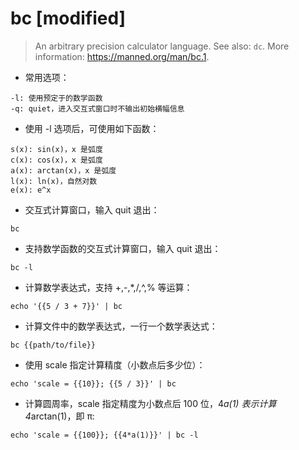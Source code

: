 # bc [modified]

> An arbitrary precision calculator language.
> See also: `dc`.
> More information: <https://manned.org/man/bc.1>.

- 常用选项：

```
-l: 使用预定于的数学函数
-q: quiet，进入交互式窗口时不输出初始横幅信息
```

- 使用 -l 选项后，可使用如下函数：

```
s(x): sin(x)，x 是弧度
c(x): cos(x)，x 是弧度
a(x): arctan(x)，x 是弧度
l(x): ln(x)，自然对数
e(x): e^x
```

- 交互式计算窗口，输入 quit 退出：

`bc`

- 支持数学函数的交互式计算窗口，输入 quit 退出：

`bc -l`

- 计算数学表达式，支持 +,-,*,/,^,% 等运算：

`echo '{{5 / 3 + 7}}' | bc`

- 计算文件中的数学表达式，一行一个数学表达式：

`bc {{path/to/file}}`

- 使用 scale 指定计算精度（小数点后多少位）：

`echo 'scale = {{10}}; {{5 / 3}}' | bc`

- 计算圆周率，scale 指定精度为小数点后 100 位，4*a(1) 表示计算 4*arctan(1)，即 π:

`echo 'scale = {{100}}; {{4*a(1)}}' | bc -l`

